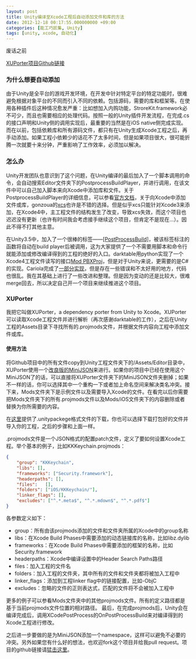 ```yaml
---
layout: post
title: Unity编译至Xcode工程后自动添加文件和库的方法
date: 2012-12-18 00:17:55.000000000 +09:00
categories: [能工巧匠集, Unity]
tags: [unity, xcode, 自动化]
---
```


废话之前

[XUPorter项目Github链接][3]

   [3]: https://github.com/onevcat/XUPorter

### 为什么想要自动添加

由于Unity是全平台的游戏开发环境，在开发中针对特定平台的特定功能时，很难避免根据对象平台的不同而引入不同的依赖。包括源码，需要的库和框架等。在使用各种插件后这种情况愈发严重：比如想加入内购功能，StroreKit.framework必不可少，而且也需要相应的处理代码。按照一般的Unity插件开发流程，在完成.cs的接口声明和Unity侧的调用实现后，最重要的当然是在iOS native侧完成实现。而在以前，包括依赖库和所有源码文件，都只有在Unity生成Xcode工程之后，再手动添加。如果工程小依赖少的话花不了太多时间，但是如果项目很大，很可能折腾一次就要十来分钟，严重影响了工作效率，必须加以解决。

### 怎么办

Unity开发团队也意识到了这个问题，在Unity编译的最后加入了一个脚本调用的命令，会自动搜索Editor文件夹下的PostprocessBuildPlayer，并进行调用，在该文件中可以自己加入脚本来向Xcode中添加库和文件。关于PostprocessBuildPlayer的详细信息，可以参看[官方文档][5]，关于向Xcode中添加文件或库，gonzoua的[xcs][6]也许是不错的选择。但是似乎xcs只能针对Xcode3来添加，在Xcode4中，主工程文件的结构发生了改变，导致xcs失效，而这个项目也迟迟没有更新（也许有时间我会考虑接手继续这个项目，但肯定不是现在...）。因此不得不打其他主意。

   [5]: http://docs.unity3d.com/Documentation/Manual/BuildPlayerPipeline.html
   [6]: https://github.com/gonzoua/xcs

在Unity3.5中，加入了一个很棒的标签——[[PostProcessBuild]][7]，被该标签标注的函数将自动在build player后被调用，这为大家提供了一个不需要用脚本和命令行就能添加或修改编译得到的工程的绝好的入口。darktable用python实现了一个Xcode4工程文件读写的接口[Mod PBXProj][8]，但是对于Unity来说，更需要的是C#的实现。Cariola完成了[一部分实现][9]，但是存在一些错误和不太好用的地方，代码也很乱。我在其基础上进行了一些改进和整理。但是因为变动的还是比较大，很难merge回去，所以决定自己开一个项目来继续推进这个项目。

   [7]: http://docs.unity3d.com/Documentation/ScriptReference/PostProcessBuildAttribute.html
   [8]: https://bitbucket.org/darktable/mod-pbxproj/overview
   [9]: https://github.com/dcariola/XCodeEditor-for-Unity

### XUPorter

我把它叫做XUPorter，a dependency porter from Unity to Xcode。XUPorter可以读取Xcode工程文件并进行解析（再次感谢darktable的工作），之后在Unity工程的Assets目录下寻找所有的.projmods文件，并根据文件内容向工程中添加文件或库。

#### 使用方法

将Github项目中的所有文件copy到Unity工程文件夹下的/Assets/Editor目录中，XUPorter使用一个[改良版的MiniJSON][10]来进行。如果你的项目中已经在使用这个MiniJSON了的话，可以直接将XUPorter文件夹下的MiniJSON文件夹删掉；如果不一样的话，你可以选择其中一个重构一下或者加上命名空间来解决类名冲突。接下来，Mods文件夹下是示例文件以及需要导入Xcode的文件。在看完以后你需要把Mods文件夹下的所有.projmods文件以及Mods/iOS文件夹下的内容删除或者替换为你所需要的内容。

   [10]: https://github.com/prime31/UIToolkit/blob/master/Assets/Plugins/MiniJSON.cs

在[这里][11]提供了.unitypackege格式文件的下载，你也可以选择下载打包好的文件并导入你的工程，之后的步骤和上面一样。

   [11]: http://d.pr/f/HAzc

.projmods文件是一个JSON格式的配置patch文件，定义了要如何设置Xcode工程。举个基本的例子，比如KKKeychain.projmods：

```json
{
    "group": "KKKeychain",
    "libs": [],
    "frameworks": ["Security.framework"],
    "headerpaths": [],
    "files":   [],
    "folders": ["iOS/KKKeychain/"],
    "linker_flags": [],
    "excludes": ["^.*.meta$", "^.*.mdown$", "^.*.pdf$"]
}
```

各参数定义如下： 

* group：所有由该projmods添加的文件和文件夹所属的Xcode中的group名称 
* libs：在Xcode Build Phases中需要添加的动态链接库的名称，比如libz.dylib 
* frameworks：在Xcode Build Phases中需要添加的框架的名称，比如Security.framework 
* headerpaths：Xcode中编译设置中的Header Search Paths路径 
* files：加入工程的文件名 
* folders：加入工程的文件夹，其中所有的文件和文件夹都将被加入工程中 
* linker_flags：添加到工程linker flag中的链接配置，比如-ObjC
* excludes：忽略的文件的正则表达式，匹配的文件将不会被加入工程中 

更多的例子可以参看Mods文件夹中的其他projmods文件。所有的定义路径都是基于当前projmods文件位置的相对路径。 最后，在完成projmods后，Unity会在编译完成后，调用XCodePostProcess的OnPostProcessBuild来对编译得到的Xcode工程进行修改。

之后进一步要做的是为MiniJSON添加一个namespace，这样可以避免不必要的冲突。另外如果您有什么好的想法，也欢迎fork这个项目并给我pull request。项目的github链接请[猛击这里](https://github.com/onevcat/XUPorter)。
